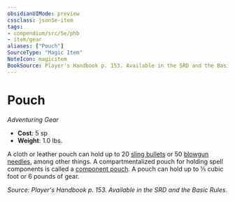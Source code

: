 ```yaml
---
obsidianUIMode: preview
cssclass: json5e-item
tags:
- compendium/src/5e/phb
- item/gear
aliases: ["Pouch"]
SourceType: "Magic Item"
NoteIcon: magicitem
BookSource: Player's Handbook p. 153. Available in the SRD and the Basic Rules.
---
```

# Pouch
*Adventuring Gear*  

- **Cost**: 5 sp
- **Weight**: 1.0 lbs.

A cloth or leather pouch can hold up to 20 [sling bullets](/3-Mechanics/CLI/items/sling-bullet.md) or 50 [blowgun needles](/3-Mechanics/CLI/items/blowgun-needle.md), among other things. A compartmentalized pouch for holding spell components is called a [component pouch](/3-Mechanics/CLI/items/component-pouch.md). A pouch can hold up to ⅕ cubic foot or 6 pounds of gear.

*Source: Player's Handbook p. 153. Available in the SRD and the Basic Rules.*